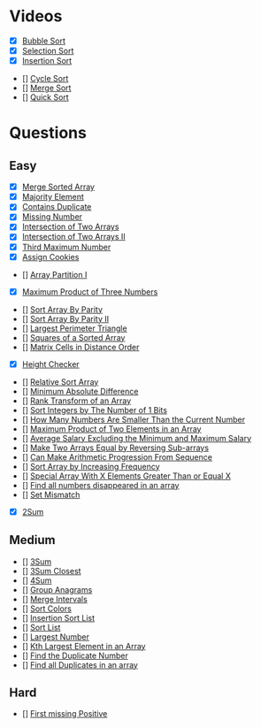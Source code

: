 # Videos
- [x] [Bubble Sort](https://youtu.be/F5MZyqRp_IM)
- [x] [Selection Sort](https://youtu.be/Nd4SCCIHFWk)
- [x] [Insertion Sort](https://youtu.be/By_5-RRqVeE)
- [] [Cycle Sort](https://www.youtube.com/watch?v=JfinxytTYFQ&list=RDCMUCBGOUQHNNtNGcGzVq5rIXjw&start_radio=1&rv=JfinxytTYFQ&t=2)
- [] [Merge Sort](https://youtu.be/iKGAgWdgoRk)
- [] [Quick Sort](https://youtu.be/Z8svOqamag8)

# Questions

## Easy
- [x] [Merge Sorted Array](https://leetcode.com/problems/merge-sorted-array/)
- [x] [Majority Element](https://leetcode.com/problems/majority-element/)
- [x] [Contains Duplicate](https://leetcode.com/problems/contains-duplicate/)
- [x] [Missing Number](https://leetcode.com/problems/missing-number/)
- [x] [Intersection of Two Arrays](https://leetcode.com/problems/intersection-of-two-arrays/)
- [x] [Intersection of Two Arrays II](https://leetcode.com/problems/intersection-of-two-arrays-ii/)
- [x] [Third Maximum Number](https://leetcode.com/problems/third-maximum-number/)
- [x] [Assign Cookies](https://leetcode.com/problems/assign-cookies/)
- [] [Array Partition I](https://leetcode.com/problems/array-partition-i/)
- [x] [Maximum Product of Three Numbers](https://leetcode.com/problems/maximum-product-of-three-numbers/)
- [] [Sort Array By Parity](https://leetcode.com/problems/sort-array-by-parity/)
- [] [Sort Array By Parity II](https://leetcode.com/problems/sort-array-by-parity-ii/)
- [] [Largest Perimeter Triangle](https://leetcode.com/problems/largest-perimeter-triangle/)
- [] [Squares of a Sorted Array](https://leetcode.com/problems/squares-of-a-sorted-array/)
- [] [Matrix Cells in Distance Order](https://leetcode.com/problems/matrix-cells-in-distance-order/)
- [x] [Height Checker](https://leetcode.com/problems/height-checker/)
- [] [Relative Sort Array](https://leetcode.com/problems/relative-sort-array/)
- [] [Minimum Absolute Difference](https://leetcode.com/problems/minimum-absolute-difference/)
- [] [Rank Transform of an Array](https://leetcode.com/problems/rank-transform-of-an-array/)
- [] [Sort Integers by The Number of 1 Bits](https://leetcode.com/problems/sort-integers-by-the-number-of-1-bits/)
- [] [How Many Numbers Are Smaller Than the Current Number](https://leetcode.com/problems/how-many-numbers-are-smaller-than-the-current-number/)
- [] [Maximum Product of Two Elements in an Array](https://leetcode.com/problems/maximum-product-of-two-elements-in-an-array/)
- [] [Average Salary Excluding the Minimum and Maximum Salary](https://leetcode.com/problems/average-salary-excluding-the-minimum-and-maximum-salary/)
- [] [Make Two Arrays Equal by Reversing Sub-arrays](https://leetcode.com/problems/make-two-arrays-equal-by-reversing-sub-arrays/)
- [] [Can Make Arithmetic Progression From Sequence](https://leetcode.com/problems/can-make-arithmetic-progression-from-sequence/)
- [] [Sort Array by Increasing Frequency](https://leetcode.com/problems/sort-array-by-increasing-frequency/)
- [] [Special Array With X Elements Greater Than or Equal X](https://leetcode.com/problems/special-array-with-x-elements-greater-than-or-equal-x/)
- [] [Find all numbers disappeared in an array](https://leetcode.com/problems/find-all-numbers-disappeared-in-an-array/)
- [] [Set Mismatch](https://leetcode.com/problems/set-mismatch/)
- [x] [2Sum](https://leetcode.com/problems/two-sum/)

## Medium
- [] [3Sum](https://leetcode.com/problems/3sum/)
- [] [3Sum Closest](https://leetcode.com/problems/3sum-closest/)
- [] [4Sum](https://leetcode.com/problems/4sum/)
- [] [Group Anagrams](https://leetcode.com/problems/group-anagrams/)
- [] [Merge Intervals](https://leetcode.com/problems/merge-intervals/)
- [] [Sort Colors](https://leetcode.com/problems/sort-colors/)
- [] [Insertion Sort List](https://leetcode.com/problems/insertion-sort-list/)
- [] [Sort List](https://leetcode.com/problems/sort-list/)
- [] [Largest Number](https://leetcode.com/problems/largest-number/)
- [] [Kth Largest Element in an Array](https://leetcode.com/problems/kth-largest-element-in-an-array/)
- [] [Find the Duplicate Number](https://leetcode.com/problems/find-the-duplicate-number/)
- [] [Find all Duplicates in an array](https://leetcode.com/problems/find-all-duplicates-in-an-array/)

## Hard
- [] [First missing Positive](https://leetcode.com/problems/first-missing-positive/)
